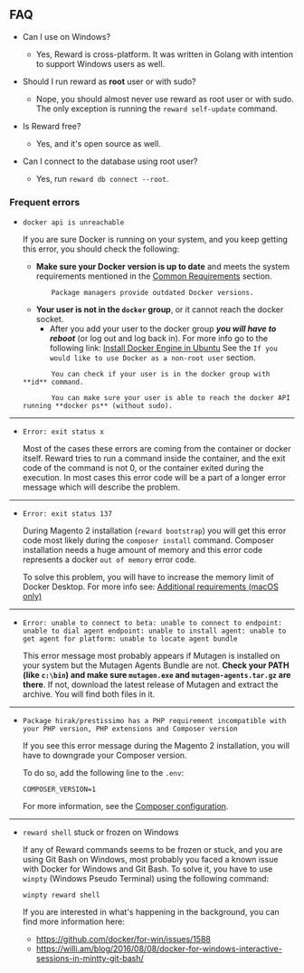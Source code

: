 ## FAQ

* Can I use on Windows?

  * Yes, Reward is cross-platform. It was written in Golang with intention to support Windows users as well.

* Should I run reward as **root** user or with sudo?

  * Nope, you should almost never use reward as root user or with sudo. The only exception is running
    the `reward self-update` command.

* Is Reward free?

  * Yes, and it's open source as well.
    
* Can I connect to the database using root user?
  
  * Yes, run `reward db connect --root`.

### Frequent errors

* `docker api is unreachable`

    If you are sure Docker is running on your system, and you keep getting this error, you should check the following:

    * **Make sure your Docker version is up to date** and meets the system requirements mentioned in the
     [Common Requirements](installation.html#common-requirements) section.
    ``` ...note::
           Package managers provide outdated Docker versions.
    ```
  
    * **Your user is not in the `docker` group**, or it cannot reach the docker socket.
        * After you add your user to the docker group ***you will have to
          reboot*** (or log out and log back in). For more info go to the following link:
          [Install Docker Engine in Ubuntu](https://docs.docker.com/engine/install/ubuntu/#install-using-the-convenience-script)
          See the `If you would like to use Docker as a non-root user` section.

    ``` ...note::
           You can check if your user is in the docker group with **id** command.
  
           You can make sure your user is able to reach the docker API running **docker ps** (without sudo).
    ```

---

* `Error: exit status x`

    Most of the cases these errors are coming from the container or docker itself. Reward tries to run a command inside
    the container, and the exit code of the command is not 0, or the container exited during the execution.
    In most cases this error code will be a part of a longer error message which will describe the problem.

---

* `Error: exit status 137`

    During Magento 2 installation (`reward bootstrap`) you will get this error code most likely during
    the `composer install` command. Composer installation needs a huge amount of memory and this error code
    represents a docker `out of memory` error code.

    To solve this problem, you will have to increase the memory limit of Docker Desktop. For more info see:
    [Additional requirements (macOS only)](installation.html#additional-requirements-macos-only)

---

* ```Error: unable to connect to beta: unable to connect to endpoint: unable to dial agent endpoint: unable to install agent: unable to get agent for platform: unable to locate agent bundle```

    This error message most probably appears if Mutagen is installed on your system but the Mutagen Agents Bundle are not. **Check your PATH (like `c:\bin`) and make sure `mutagen.exe` and `mutagen-agents.tar.gz` are there**. If not, download the latest release of Mutagen and extract the archive. You will find both files in it.

---

* `Package hirak/prestissimo has a PHP requirement incompatible with your PHP version, PHP extensions and Composer version`

    If you see this error message during the Magento 2 installation, you will have to downgrade 
    your Composer version.

    To do so, add the following line to the `.env`:
    ```
    COMPOSER_VERSION=1
    ```

    For more information, see the [Composer configuration](configuration/composer.md).

---

* `reward shell` stuck or frozen on Windows

    If any of Reward commands seems to be frozen or stuck, and you are using Git Bash on Windows, most probably you faced a known issue with Docker for Windows and Git Bash.
    To solve it, you have to use `winpty` (Windows Pseudo Terminal) using the following command:
    ```
    winpty reward shell
    ```
    If you are interested in what's happening in the background, you can find more information here:
  * https://github.com/docker/for-win/issues/1588
  * https://willi.am/blog/2016/08/08/docker-for-windows-interactive-sessions-in-mintty-git-bash/